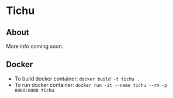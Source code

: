 # Tichu

## About

More info coming soon.

## Docker

- To build docker container: `docker build -t tichu .`
- To run docker container: `docker run -it --name tichu --rm -p 8080:8080 tichu`
